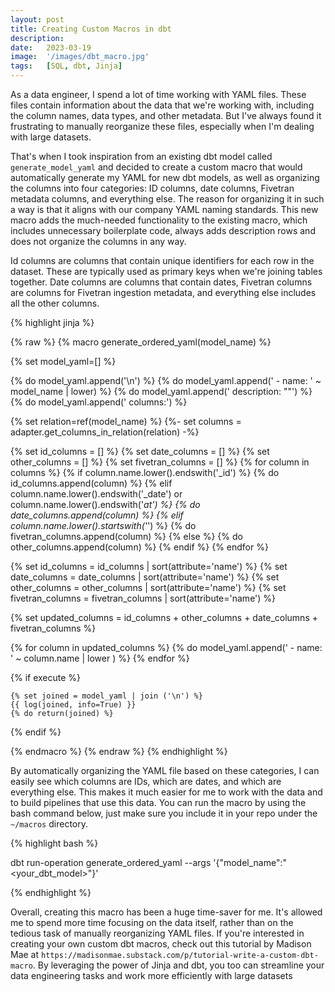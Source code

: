 ```yaml
---
layout: post
title: Creating Custom Macros in dbt
description:
date:   2023-03-19
image:  '/images/dbt_macro.jpg'
tags:   [SQL, dbt, Jinja]
---
```


As a data engineer, I spend a lot of time working with YAML files. These files contain information about the data that we're working with, including the column names, data types, and other metadata. But I've always found it frustrating to manually reorganize these files, especially when I'm dealing with large datasets.

That's when I took inspiration from an existing dbt model called `generate_model_yaml` and decided to create a custom macro that would automatically generate my YAML for new dbt models, as well as organizing the columns into four categories: ID columns, date columns, Fivetran metadata columns, and everything else. The reason for organizing it in such a way is that it aligns with our company YAML naming standards. This new macro adds the much-needed functionality to the existing macro, which includes unnecessary boilerplate code, always adds description rows and does not organize the columns in any way.

Id columns are columns that contain unique identifiers for each row in the dataset. These are typically used as primary keys when we're joining tables together. Date columns are columns that contain dates, Fivetran columns are columns for Fivetran ingestion metadata, and everything else includes all the other columns.

{% highlight jinja %}

{% raw %}
{% macro generate_ordered_yaml(model_name) %}

{% set model_yaml=[] %}

{% do model_yaml.append('\n') %}
{% do model_yaml.append('  - name: ' ~ model_name | lower) %}
{% do model_yaml.append('    description: ""') %}
{% do model_yaml.append('    columns:') %}

{% set relation=ref(model_name) %}
{%- set columns = adapter.get_columns_in_relation(relation) -%}

{% set id_columns = [] %}
{% set date_columns = [] %}
{% set other_columns = [] %}
{% set fivetran_columns = [] %}
{% for column in columns %}
    {% if column.name.lower().endswith('_id') %}
        {% do id_columns.append(column) %}
    {% elif column.name.lower().endswith('_date') or column.name.lower().endswith('_at') %}
        {% do date_columns.append(column) %}
    {% elif column.name.lower().startswith('_') %}
        {% do fivetran_columns.append(column) %}
    {% else %}
        {% do other_columns.append(column) %}
    {% endif %}
{% endfor %}

{% set id_columns = id_columns | sort(attribute='name') %}
{% set date_columns = date_columns | sort(attribute='name') %}
{% set other_columns = other_columns | sort(attribute='name') %}
{% set fivetran_columns = fivetran_columns | sort(attribute='name') %}

{% set updated_columns = id_columns + other_columns + date_columns + fivetran_columns %}

{% for column in updated_columns %}
    {% do model_yaml.append('      - name: ' ~ column.name | lower ) %}
{% endfor %}

{% if execute %}

    {% set joined = model_yaml | join ('\n') %}
    {{ log(joined, info=True) }}
    {% do return(joined) %}

{% endif %}

{% endmacro %}
{% endraw %}
{% endhighlight %}

By automatically organizing the YAML file based on these categories, I can easily see which columns are IDs, which are dates, and which are everything else. This makes it much easier for me to work with the data and to build pipelines that use this data. You can run the macro by using the bash command below, just make sure you include it in your repo under the `~/macros` directory.

{% highlight bash %}

dbt run-operation generate_ordered_yaml --args '{"model_name":"<your_dbt_model>"}'

{% endhighlight %}

Overall, creating this macro has been a huge time-saver for me. It's allowed me to spend more time focusing on the data itself, rather than on the tedious task of manually reorganizing YAML files. If you're interested in creating your own custom dbt macros, check out this tutorial by Madison Mae at `https://madisonmae.substack.com/p/tutorial-write-a-custom-dbt-macro`. By leveraging the power of Jinja and dbt, you too can streamline your data engineering tasks and work more efficiently with large datasets